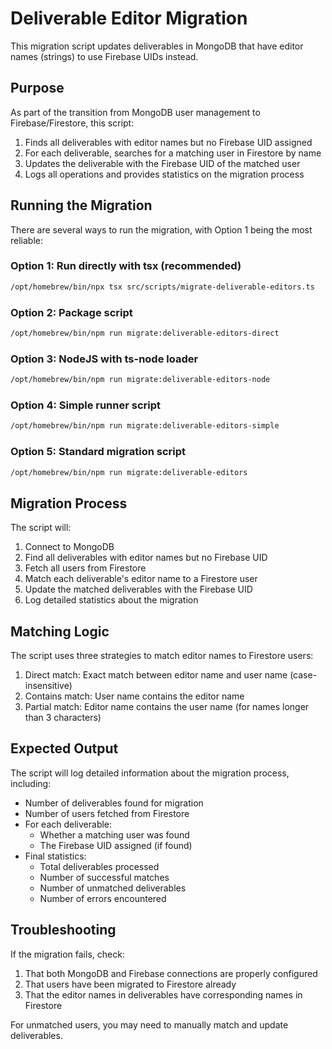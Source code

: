 # Deliverable Editor Migration

This migration script updates deliverables in MongoDB that have editor names (strings) to use Firebase UIDs instead.

## Purpose

As part of the transition from MongoDB user management to Firebase/Firestore, this script:

1. Finds all deliverables with editor names but no Firebase UID assigned
2. For each deliverable, searches for a matching user in Firestore by name
3. Updates the deliverable with the Firebase UID of the matched user
4. Logs all operations and provides statistics on the migration process

## Running the Migration

There are several ways to run the migration, with Option 1 being the most reliable:

### Option 1: Run directly with tsx (recommended)

```bash
/opt/homebrew/bin/npx tsx src/scripts/migrate-deliverable-editors.ts
```

### Option 2: Package script

```bash
/opt/homebrew/bin/npm run migrate:deliverable-editors-direct
```

### Option 3: NodeJS with ts-node loader

```bash
/opt/homebrew/bin/npm run migrate:deliverable-editors-node
```

### Option 4: Simple runner script

```bash
/opt/homebrew/bin/npm run migrate:deliverable-editors-simple
```

### Option 5: Standard migration script

```bash
/opt/homebrew/bin/npm run migrate:deliverable-editors
```

## Migration Process

The script will:

1. Connect to MongoDB
2. Find all deliverables with editor names but no Firebase UID
3. Fetch all users from Firestore
4. Match each deliverable's editor name to a Firestore user
5. Update the matched deliverables with the Firebase UID
6. Log detailed statistics about the migration

## Matching Logic

The script uses three strategies to match editor names to Firestore users:

1. Direct match: Exact match between editor name and user name (case-insensitive)
2. Contains match: User name contains the editor name
3. Partial match: Editor name contains the user name (for names longer than 3 characters)

## Expected Output

The script will log detailed information about the migration process, including:

- Number of deliverables found for migration
- Number of users fetched from Firestore
- For each deliverable:
  - Whether a matching user was found
  - The Firebase UID assigned (if found)
- Final statistics:
  - Total deliverables processed
  - Number of successful matches
  - Number of unmatched deliverables
  - Number of errors encountered

## Troubleshooting

If the migration fails, check:

1. That both MongoDB and Firebase connections are properly configured
2. That users have been migrated to Firestore already
3. That the editor names in deliverables have corresponding names in Firestore

For unmatched users, you may need to manually match and update deliverables.
